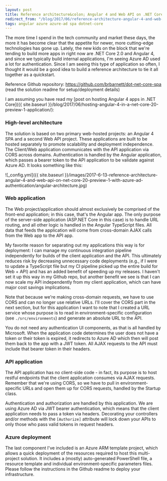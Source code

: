 ```yaml
---
layout: post
title: Reference architecture&colon; Angular 4 and Web API on .NET Core 2.0 Preview 1 with Azure AD authentication
redirect_from: "/blog/2017/06/reference-architecture-angular-4-and-web-api-on-net-core-20-preview-1-with-azure-ad-authentication/"
tags: angular azure azure-ad spa dotnet-core
---
```


The more time I spend in the tech community and market these days, the more it has become clear that the appetite for newer, more cutting-edge technologies has gone up. Lately, the new kids on the block that we're tending to build more apps in right now are .NET Core 2.0 and Angular 4, and since we typically build internal applications, I'm seeing Azure AD used a lot for authentication. Since I am seeing this type of application so often, I thought it would be a good idea to build a reference architecture to tie it all together as a quickstart.

Reference Github repository: https://github.com/brbarnett/dot-net-core-spa (read the solution readme for setup/deployment details)

I am assuming you have read my [post on hosting Angular 4 apps in .NET Core]({{ site.baseurl }}/blog/2017/06/hosting-angular-4-in-a-net-core-20-preview-1-application/): 

### High-level architecture
The solution is based on two primary web-hosted projects: an Angular 4 SPA and a second Web API project. These applications are built to be hosted separately to promote scalability and deployment independence. The Client/Web application communicates with the API application via CORS across domains. Authentication is handled by the Angular application, which passes a bearer token to the API application to be validate against Azure AD. It looks something like this:

![_config.yml]({{ site.baseurl }}/images/2017-6-13-reference-architecture-angular-4-and-web-api-on-net-core-20-preview-1-with-azure-ad-authentication/angular-architecture.jpg)

### Web application
The Web project/application should almost exclusively be comprised of the front-end application; in this case, that's the Angular app. The only purpose of the server-side application (ASP.NET Core in this case) is to handle URL routing, and all other logic is handled in the Angular TypeScript files. All data that feeds the application will come from cross-domain AJAX calls from the Web app to the API app.

My favorite reason for separating out my applications this way is for deployment: I can manage my continuous integration pipeline independently for builds of the client application and the API. This ultimately reduces risk by decreasing unnecessary code deployments (e.g., if I were to update a TypeScript file but my CI pipeline picked up the entire build for Web + API) and has an added benefit of speeding up my releases. I haven't set it up this way in my Github repo, but another benefit we see is that I can now scale my API independently from my client application, which can have major cost savings implications.

Note that because we're making cross-domain requests, we have to use CORS and can no longer use relative URLs. I'll cover the CORS part in the next section, but for this application I want to note that I created a URL service whose purpose is to read in environment-specific configuration (see `./src/environments`) and generate an absolute URL to the API.

You do not need any authentication UI components, as that is all handled by Microsoft. When the application code determines the user does not have a token or their token is expired, it redirects to Azure AD which then will post them back to the app with a JWT token. All AJAX requests to the API must include that bearer token in their headers.

### API application
The API application has no client-side code - in fact, its purpose is to host restful endpoints that the client application consumes via AJAX requests. Remember that we're using CORS, so we have to pull in environment-specific URLs and open them up for CORS requests, handled by the Startup class.

Authentication and authorization are handled by this application. We are using Azure AD via JWT bearer authentication, which means that the client application needs to pass a token via headers. Decorating your controllers and/or methods with the `[Authorize]` attribute will lock down your APIs to only those who pass valid tokens in request headers.

### Azure deployment
The last component I've included is an Azure ARM template project, which allows a quick deployment of the resources required to host this multi-project solution. It includes a (mostly) auto-generated PowerShell file, a resource template and individual environment-specific parameters files. Please follow the instructions in the Github readme to deploy your infrastructure.